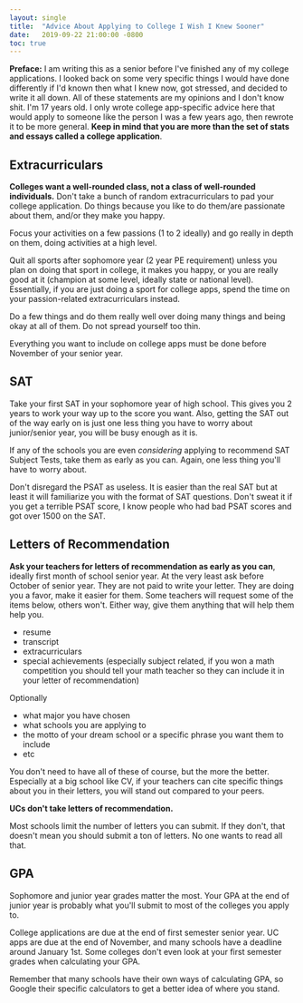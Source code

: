 ```yaml
---
layout: single
title:  "Advice About Applying to College I Wish I Knew Sooner"
date:   2019-09-22 21:00:00 -0800
toc: true
---
```

**Preface:**
I am writing this as a senior before I've finished any of my college applications. I looked back on some very specific things I would have done differently if I'd known then what I knew now, got stressed, and decided to write it all down. All of these statements are my opinions and I don't know shit. I'm 17 years old. I only wrote college app-specific advice here that would apply to someone like the person I was a few years ago, then rewrote it to be more general.
**Keep in mind that you are more than the set of stats and essays called a college application**.


## Extracurriculars
**Colleges want a well-rounded class, not a class of well-rounded individuals.** Don't take a bunch of random extracurriculars to pad your college application. Do things because you like to do them/are passionate about them, and/or they make you happy.

Focus your activities on a few passions (1 to 2 ideally) and go really in depth on them, doing activities at a high level.

Quit all sports after sophomore year (2 year PE requirement) unless you plan on doing that sport in college, it makes you happy, or you are really good at it (champion at some level, ideally state or national level). Essentially, if you are just doing a sport for college apps, spend the time on your passion-related extracurriculars instead.

Do a few things and do them really well over doing many things and being okay at all of them. Do not spread yourself too thin.

Everything you want to include on college apps must be done before November of your senior year.


## SAT
Take your first SAT in your sophomore year of high school. This gives you 2 years to work your way up to the score you want. Also, getting the SAT out of the way early on is just one less thing you have to worry about junior/senior year, you will be busy enough as it is.

If any of the schools you are even *considering* applying to recommend SAT Subject Tests, take them as early as you can. Again, one less thing you'll have to worry about.

Don't disregard the PSAT as useless. It is easier than the real SAT but at least it will familiarize you with the format of SAT questions. Don't sweat it if you get a terrible PSAT score, I know people who had bad PSAT scores and got over 1500 on the SAT.


## Letters of Recommendation
**Ask your teachers for letters of recommendation as early as you can**, ideally first month of school senior year. At the very least ask before October of senior year. They are not paid to write your letter. They are doing you a favor, make it easier for them. Some teachers will request some of the items below, others won't. Either way, give them anything that will help them help you.

- resume
- transcript
- extracurriculars
- special achievements (especially subject related, if you won a math competition you should tell your math teacher so they can include it in your letter of recommendation)

Optionally
- what major you have chosen
- what schools you are applying to
- the motto of your dream school or a specific phrase you want them to include
- etc

You don't need to have all of these of course, but the more the better. Especially at a big school like CV, if your teachers can cite specific things about you in their letters, you will stand out compared to your peers.

**UCs don't take letters of recommendation.**

Most schools limit the number of letters you can submit. If they don't, that doesn't mean you should submit a ton of letters. No one wants to read all that.


## GPA
Sophomore and junior year grades matter the most. Your GPA at the end of junior year is probably what you'll submit to most of the colleges you apply to.

College applications are due at the end of first semester senior year. UC apps are due at the end of November, and many schools have a deadline around January 1st. Some colleges don't even look at your first semester grades when calculating your GPA.

Remember that many schools have their own ways of calculating GPA, so Google their specific calculators to get a better idea of where you stand.
